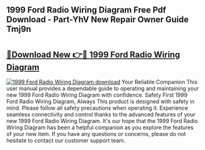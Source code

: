 ## 1999 Ford Radio Wiring Diagram Free Pdf Download - Part-YhV New Repair Owner Guide Tmj9n

# <h2><a href="http://dfljqp.blite.top/?on=1999+Ford+Radio+Wiring+Diagram">🔗Download New 👉🔴 1999 Ford Radio Wiring Diagram</a></h2>

[![1999 Ford Radio Wiring Diagram download](https://i.imgur.com/lujVjoI.png)](http://dfljqp.blite.top/?on=1999+Ford+Radio+Wiring+Diagram)
Your Reliable Companion This user manual provides a dependable guide to operating and maintaining your new 1999 Ford Radio Wiring Diagram with confidence. Safety First 1999 Ford Radio Wiring Diagram, Always This product is designed with safety in mind. Please follow all safety precautions when operating it. Experience seamless connectivity and control thanks to the advanced features of your new 1999 Ford Radio Wiring Diagram. It's our hope that the 1999 Ford Radio Wiring Diagram has been a helpful companion as you explore the features of your new item. If you have any questions or concerns, please do not hesitate to contact our customer support team.
